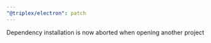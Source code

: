 ```yaml
---
"@triplex/electron": patch
---
```


Dependency installation is now aborted when opening another project
